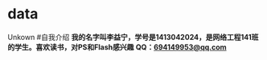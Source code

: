# data
Unkown
#自我介绍
**我的名字叫李益宁，学号是1413042024，是网络工程141班的学生。喜欢读书，对PS和Flash感兴趣**
**QQ：694149953@qq.com**
